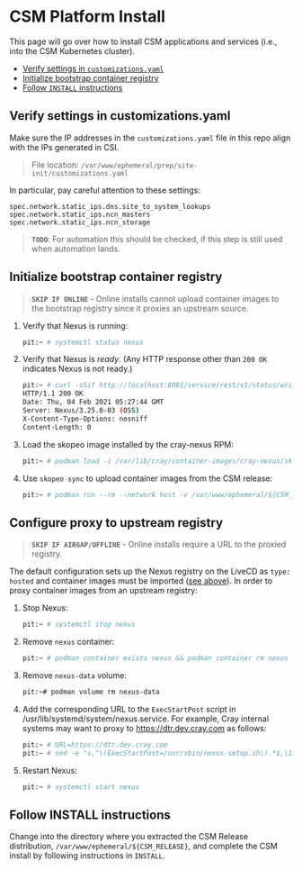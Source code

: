# CSM Platform Install

This page will go over how to install CSM applications and services (i.e., into
the CSM Kubernetes cluster).

* [Verify settings in `customizations.yaml`](#verify-customizations)
* [Initialize bootstrap container registry](#init-bootstrap-registry)
* [Follow `INSTALL` instructions](#install)


<a name="verfy-customizations" ></a>
## Verify settings in customizations.yaml

Make sure the IP addresses in the `customizations.yaml` file in this repo align
with the IPs generated in CSI.

> File location: `/var/www/ephemeral/prep/site-init/customizations.yaml`

In particular, pay careful attention to these settings:

```
spec.network.static_ips.dns.site_to_system_lookups
spec.network.static_ips.ncn_masters
spec.network.static_ips.ncn_storage
```

> **`TODO`**: For automation this should be checked, if this step is still used
> when automation lands.


<a name="init-bootstrap-registry"></a>
## Initialize bootstrap container registry

> **`SKIP IF ONLINE`** - Online installs cannot upload container images to the
> bootstrap registry since it proxies an upstream source.

1.  Verify that Nexus is running:

    ```bash
    pit:~ # systemctl status nexus
    ```

2.  Verify that Nexus is _ready_. (Any HTTP response other than `200 OK`
    indicates Nexus is not ready.)

    ```bash
    pit:~ # curl -sSif http://localhost:8081/service/rest/v1/status/writable
    HTTP/1.1 200 OK
    Date: Thu, 04 Feb 2021 05:27:44 GMT
    Server: Nexus/3.25.0-03 (OSS)
    X-Content-Type-Options: nosniff
    Content-Length: 0

    ```

3.  Load the skopeo image installed by the cray-nexus RPM:

    ```bash
    pit:~ # podman load -i /var/lib/cray/container-images/cray-nexus/skopeo-stable.tar
    ```

4.  Use `skopeo sync` to upload container images from the CSM release:

    ```bash
    pit:~ # podman run --rm --network host -v /var/www/ephemeral/${CSM_RELEASE}/docker/dtr.dev.cray.com:/images:ro quay.io/skopeo/stable sync --scoped --src dir --dest docker --dest-tls-verify=false --dest-creds admin:admin123 /images localhost:5000
    ```


<a name="#registry-proxy"></a>
## Configure proxy to upstream registry

> **`SKIP IF AIRGAP/OFFLINE`** - Online installs require a URL to the proxied
> registry.

The default configuration sets up the Nexus registry on the LiveCD as `type:
hosted` and container images must be imported ([see
above](#init-bootstrap-registry)). In order to proxy container images from an
upstream registry:

1.  Stop Nexus:

    ```bash
    pit:~ # systemctl stop nexus
    ```

2.  Remove `nexus` container:

    ```bash
    pit:~ # podman container exists nexus && podman container rm nexus
    ```

3.  Remove `nexus-data` volume:

    ```bash
    pit:~# podman volume rm nexus-data
    ```

4.  Add the corresponding URL to the `ExecStartPost` script in
    /usr/lib/systemd/system/nexus.service. For example, Cray internal systems
    may want to proxy to https://dtr.dev.cray.com as follows:

    ```bash
    pit:~ # URL=https://dtr.dev.cray.com
    pit:~ # sed -e "s,^\(ExecStartPost=/usr/sbin/nexus-setup.sh\).*$,\1 $URL," -i /usr/lib/systemd/system/nexus.service
    ```

5.  Restart Nexus:

    ```bash
    pit:~ # systemctl start nexus
    ```


<a name="install"></a>
## Follow INSTALL instructions

Change into the directory where you extracted the CSM Release distribution,
`/var/www/ephemeral/${CSM_RELEASE}`, and complete the CSM install by following
instructions in `INSTALL`.
